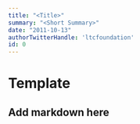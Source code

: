 ```yaml
---
title: "<Title>"
summary: "<Short Summary>"
date: "2011-10-13"
authorTwitterHandle: 'ltcfoundation'
id: 0
---
```


# Template 

## Add markdown here